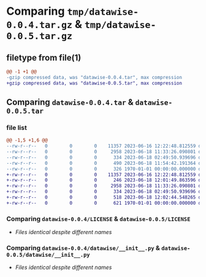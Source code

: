 # Comparing `tmp/datawise-0.0.4.tar.gz` & `tmp/datawise-0.0.5.tar.gz`

## filetype from file(1)

```diff
@@ -1 +1 @@
-gzip compressed data, was "datawise-0.0.4.tar", max compression
+gzip compressed data, was "datawise-0.0.5.tar", max compression
```

## Comparing `datawise-0.0.4.tar` & `datawise-0.0.5.tar`

### file list

```diff
@@ -1,5 +1,6 @@
--rw-r--r--   0        0        0    11357 2023-06-16 12:22:48.812559 datawise-0.0.4/LICENSE
--rw-r--r--   0        0        0     2958 2023-06-18 11:33:26.090801 datawise-0.0.4/datawise/__init__.py
--rw-r--r--   0        0        0      334 2023-06-18 02:49:50.939696 datawise-0.0.4/datawise/exceptions.py
--rw-r--r--   0        0        0      490 2023-06-18 11:54:42.191364 datawise-0.0.4/pyproject.toml
--rw-r--r--   0        0        0      326 1970-01-01 00:00:00.000000 datawise-0.0.4/PKG-INFO
+-rw-r--r--   0        0        0    11357 2023-06-16 12:22:48.812559 datawise-0.0.5/LICENSE
+-rw-r--r--   0        0        0      246 2023-06-18 12:01:49.863596 datawise-0.0.5/README.md
+-rw-r--r--   0        0        0     2958 2023-06-18 11:33:26.090801 datawise-0.0.5/datawise/__init__.py
+-rw-r--r--   0        0        0      334 2023-06-18 02:49:50.939696 datawise-0.0.5/datawise/exceptions.py
+-rw-r--r--   0        0        0      518 2023-06-18 12:02:44.548265 datawise-0.0.5/pyproject.toml
+-rw-r--r--   0        0        0      621 1970-01-01 00:00:00.000000 datawise-0.0.5/PKG-INFO
```

### Comparing `datawise-0.0.4/LICENSE` & `datawise-0.0.5/LICENSE`

 * *Files identical despite different names*

### Comparing `datawise-0.0.4/datawise/__init__.py` & `datawise-0.0.5/datawise/__init__.py`

 * *Files identical despite different names*


